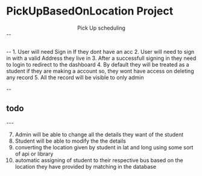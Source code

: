 # PickUpBasedOnLocation Project

<center> Pick Up scheduling </center>
-- <h2></h2> --
1. User will need Sign in If they dont have an acc
2. User will need to sign in with a valid Address they live in
3. After a successfull signing in they need to login to redirect to the dashboard
4. By default they will be treated as a student if they are making a account so, they wont have access on deleting any record 
5. All the record will be visible to only admin

-- <h2>todo</h2> ---

7. Admin will be able to change all the details they want of the student
8. Student will be able to modify the the details
9. converting the location given by student in lat and long using some sort of api or library
10. automatic assigning of student to their respective bus based on the location they have provided by matching in the database

